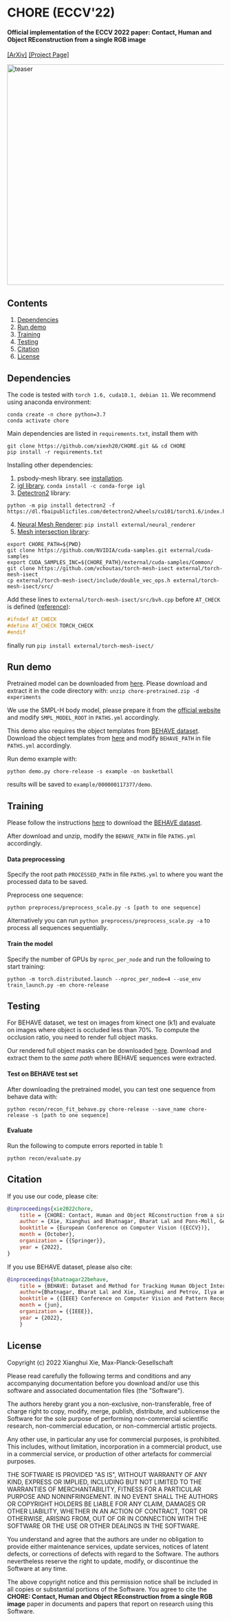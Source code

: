 # CHORE (ECCV'22)
#### Official implementation of the ECCV 2022 paper: Contact, Human and Object REconstruction from a single RGB image
[[ArXiv]](https://arxiv.org/abs/2204.02445) [[Project Page]](http://virtualhumans.mpi-inf.mpg.de/chore)
<p align="left">
<img src="https://virtualhumans.mpi-inf.mpg.de/chore/teaser.gif" alt="teaser" width="512"/>
</p>


## Contents
1. [Dependencies](#dependencies)
2. [Run demo](#run-demo)
3. [Training](#training)
4. [Testing](#testing)
5. [Citation](#citation)
6. [License](#license)


## Dependencies
The code is tested with `torch 1.6, cuda10.1, debian 11`.  We recommend using anaconda environment: 
```shell
conda create -n chore python=3.7
conda activate chore 
```
Main dependencies are listed in `requirements.txt`, install them with 
```shell
git clone https://github.com/xiexh20/CHORE.git && cd CHORE 
pip install -r requirements.txt
```

Installing other dependencies:
1. psbody-mesh library. see [installation](https://github.com/MPI-IS/mesh#installation).
2. [igl library](https://libigl.github.io/libigl-python-bindings/). `conda install -c conda-forge igl`
3. [Detectron2](https://detectron2.readthedocs.io/en/latest/tutorials/install.html) library: 
```shell
python -m pip install detectron2 -f   https://dl.fbaipublicfiles.com/detectron2/wheels/cu101/torch1.6/index.html
```
4. [Neural Mesh Renderer](https://github.com/JiangWenPL/multiperson/tree/master/neural_renderer): `pip install external/neural_renderer`
5. [Mesh intersection library](https://github.com/vchoutas/torch-mesh-isect): 
```shell
export CHORE_PATH=${PWD}
git clone https://github.com/NVIDIA/cuda-samples.git external/cuda-samples
export CUDA_SAMPLES_INC=${CHORE_PATH}/external/cuda-samples/Common/
git clone https://github.com/vchoutas/torch-mesh-isect external/torch-mesh-isect
cp external/torch-mesh-isect/include/double_vec_ops.h external/torch-mesh-isect/src/
```
Add these lines to `external/torch-mesh-isect/src/bvh.cpp` before `AT_CHECK` is defined ([reference](    https://github.com/vchoutas/torch-mesh-isect/issues/23)):
```cpp
#ifndef AT_CHECK 
#define AT_CHECK TORCH_CHECK 
#endif 
```
finally run `pip install external/torch-mesh-isect/`

## Run demo
Pretrained model can be downloaded from [here](https://nextcloud.mpi-klsb.mpg.de/index.php/s/SatwEeqFnQdBGaF). Please download and extract it in the code directory with: `unzip chore-pretrained.zip -d experiments`

We use the SMPL-H body model, please prepare it from the [official website](https://mano.is.tue.mpg.de/) and modify `SMPL_MODEL_ROOT` in `PATHS.yml` accordingly.

This demo also requires the object templates from [BEHAVE dataset](http://virtualhumans.mpi-inf.mpg.de/behave/). Download the object templates from [here](https://datasets.d2.mpi-inf.mpg.de/cvpr22behave/objects.zip) and modify `BEHAVE_PATH` in file `PATHS.yml` accordingly.   

Run demo example with: 
```shell
python demo.py chore-release -s example -on basketball 
```
results will be saved to  `example/000000117377/demo`.
## Training 
Please follow the instructions [here](http://virtualhumans.mpi-inf.mpg.de/behave/license.html) to download the [BEHAVE dataset](http://virtualhumans.mpi-inf.mpg.de/behave/).

After download and unzip, modify the `BEHAVE_PATH` in file `PATHS.yml` accordingly. 
#### Data preprocessing
Specify the root path `PROCESSED_PATH` in file `PATHS.yml` to where you want the processed data to be saved. 

Preprocess one sequence:
```shell
python preprocess/preprocess_scale.py -s [path to one sequence]
```
Alternatively you can run `python preprocess/preprocess_scale.py -a` to process all sequences sequentially. 

#### Train the model 
Specify the number of GPUs by `nproc_per_node` and run the following to start training:
```shell
python -m torch.distributed.launch --nproc_per_node=4 --use_env train_launch.py -en chore-release
```
## Testing
For BEHAVE dataset, we test on images from kinect one (k1) and evaluate on images where object is occluded less than 70%. To compute the occlusion ratio, you need to render full object masks. 

Our rendered full object masks can be downloaded [here](https://datasets.d2.mpi-inf.mpg.de/cvpr22behave/behave-test-object-fullmask.zip). Download and extract them to the *same path* where BEHAVE sequences were extracted.
 

#### Test on BEHAVE test set
After downloading the pretrained model, you can test one sequence from behave data with:
```shell
python recon/recon_fit_behave.py chore-release --save_name chore-release -s [path to one sequence]
```

#### Evaluate 
Run the following to compute errors reported in table 1: 
```shell
python recon/evaluate.py 
```

## Citation
If you use our code, please cite:
```bibtex
@inproceedings{xie2022chore,
    title = {CHORE: Contact, Human and Object REconstruction from a single RGB image},
    author = {Xie, Xianghui and Bhatnagar, Bharat Lal and Pons-Moll, Gerard},
    booktitle = {European Conference on Computer Vision ({ECCV})},
    month = {October},
    organization = {{Springer}},
    year = {2022},
}
```
If you use BEHAVE dataset, please also cite:
```bibtex
@inproceedings{bhatnagar22behave,
    title = {BEHAVE: Dataset and Method for Tracking Human Object Interactions},
    author={Bhatnagar, Bharat Lal and Xie, Xianghui and Petrov, Ilya and Sminchisescu, Cristian and Theobalt, Christian and Pons-Moll, Gerard},
    booktitle = {{IEEE} Conference on Computer Vision and Pattern Recognition (CVPR)},
    month = {jun},
    organization = {{IEEE}},
    year = {2022},
    }
```

## License
Copyright (c) 2022 Xianghui Xie, Max-Planck-Gesellschaft

Please read carefully the following terms and conditions and any accompanying documentation before you download and/or use this software and associated documentation files (the "Software").

The authors hereby grant you a non-exclusive, non-transferable, free of charge right to copy, modify, merge, publish, distribute, and sublicense the Software for the sole purpose of performing non-commercial scientific research, non-commercial education, or non-commercial artistic projects.

Any other use, in particular any use for commercial purposes, is prohibited. This includes, without limitation, incorporation in a commercial product, use in a commercial service, or production of other artefacts for commercial purposes.

THE SOFTWARE IS PROVIDED "AS IS", WITHOUT WARRANTY OF ANY KIND, EXPRESS OR IMPLIED, INCLUDING BUT NOT LIMITED TO THE WARRANTIES OF MERCHANTABILITY, FITNESS FOR A PARTICULAR PURPOSE AND NONINFRINGEMENT. IN NO EVENT SHALL THE AUTHORS OR COPYRIGHT HOLDERS BE LIABLE FOR ANY CLAIM, DAMAGES OR OTHER LIABILITY, WHETHER IN AN ACTION OF CONTRACT, TORT OR OTHERWISE, ARISING FROM, OUT OF OR IN CONNECTION WITH THE SOFTWARE OR THE USE OR OTHER DEALINGS IN THE SOFTWARE.

You understand and agree that the authors are under no obligation to provide either maintenance services, update services, notices of latent defects, or corrections of defects with regard to the Software. The authors nevertheless reserve the right to update, modify, or discontinue the Software at any time.

The above copyright notice and this permission notice shall be included in all copies or substantial portions of the Software. You agree to cite the **CHORE: Contact, Human and Object REconstruction from a single RGB image** paper in documents and papers that report on research using this Software.







